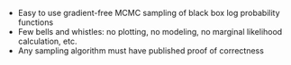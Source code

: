 - Easy to use gradient-free MCMC sampling of black box log probability functions
- Few bells and whistles: no plotting, no modeling, no marginal likelihood calculation, etc.
- Any sampling algorithm must have published proof of correctness
